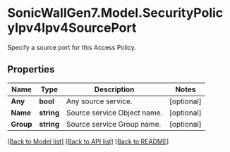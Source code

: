# SonicWallGen7.Model.SecurityPolicyIpv4Ipv4SourcePort
Specify a source port for this Access Policy.

## Properties

Name | Type | Description | Notes
------------ | ------------- | ------------- | -------------
**Any** | **bool** | Any source service. | [optional] 
**Name** | **string** | Source service Object name. | [optional] 
**Group** | **string** | Source service Group name. | [optional] 

[[Back to Model list]](../README.md#documentation-for-models) [[Back to API list]](../README.md#documentation-for-api-endpoints) [[Back to README]](../README.md)


